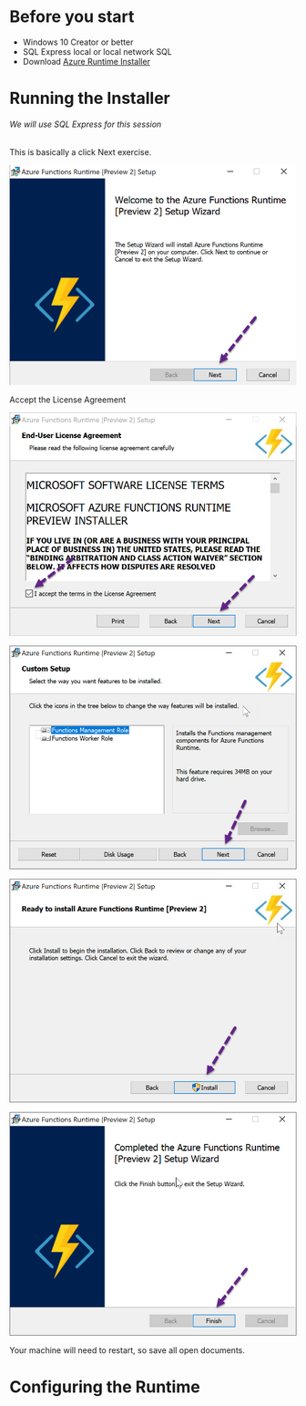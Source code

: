 # Before you start
- Windows 10 Creator or better
- SQL Express local or local network SQL
- Download [Azure Runtime Installer](https://aka.ms/azafrv2)

# Running the Installer
###### We will use SQL Express for this session

This is basically a click Next exercise.

![Alt Text](Images/Azure-runtime-step-1.png)

Accept the License Agreement

![Alt Text](Images/Azure-runtime-step-2.png)

![Alt Text](Images/Azure-runtime-step-3.png)

![Alt Text](Images/Azure-runtime-step-4.png)

![Alt Text](Images/Azure-runtime-step-5.png)

Your machine will need to restart, so save all open documents.

# Configuring the Runtime
